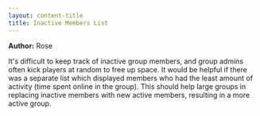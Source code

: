 ```yaml
---
layout: content-title
title: Inactive Members List
---
```


<script>
$( document ).ready( function ( ) { $( 'h1' ).prepend( '<span class="badge badge-type">Group</span>&nbsp;' ) } );
</script>

<div class="content-linebreak"></div>

**Author:** Rose

It's difficult to keep track of inactive group members, and group admins often kick players at random to free up space. It would be helpful if there was a separate list which displayed members who had the least amount of activity (time spent online in the group). This should help large groups in replacing inactive members with new active members, resulting in a more active group.

<div class="content-linebreak"></div>

<div class="content-image" data-url="/docs/assets/images/concepts/inactivememberslist.png" data-width="600px" data-label=""></div>

<div class="content-linebreak"></div>


